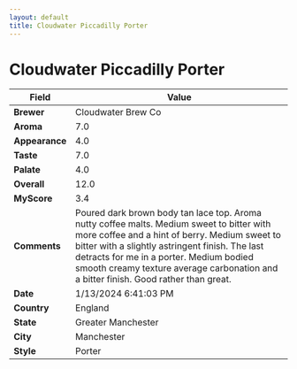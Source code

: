 ```yaml
---
layout: default
title: Cloudwater Piccadilly Porter
---
```


# Cloudwater Piccadilly Porter

| Field         | Value                                                                                                   |
|---------------|---------------------------------------------------------------------------------------------------------|
| **Brewer**    | Cloudwater Brew Co                                                                                        |
| **Aroma**     | 7.0                                                                                         |
| **Appearance**| 4.0                                                                                    |
| **Taste**     | 7.0                                                                                         |
| **Palate**    | 4.0                                                                                        |
| **Overall**   | 12.0                                                                                       |
| **MyScore**   | 3.4                                                                                       |
| **Comments**  | Poured dark brown body tan lace top. Aroma nutty coffee malts. Medium sweet to bitter with more coffee and a hint of berry. Medium sweet to bitter with a slightly astringent finish. The last detracts for me in a porter. Medium bodied smooth creamy texture average carbonation and a bitter finish. Good rather than great.                                                                                      |
| **Date**      | 1/13/2024 6:41:03 PM                                                                                          |
| **Country**   | England                                                                                       |
| **State**     | Greater Manchester                                                                                         |
| **City**      | Manchester                                                                                          |
| **Style**     | Porter                                                                                         |
